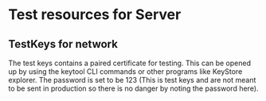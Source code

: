 # Test resources for Server

## TestKeys for network

The test keys contains a paired certificate for testing. This can be opened up by using the keytool CLI commands or other programs like KeyStore explorer. The password is set to be 123 (This is test keys and are not meant to be sent in production so there is no danger by noting the password here).
